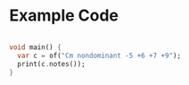 # Example Code

```Dart

void main() {
  var c = of("Cm nondominant -5 +6 +7 +9");
  print(c.notes());
}

```